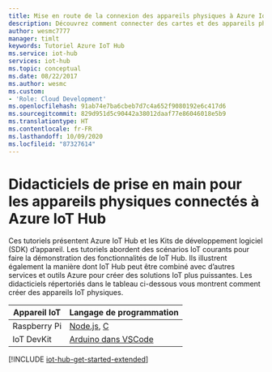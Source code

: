 ```yaml
---
title: Mise en route de la connexion des appareils physiques à Azure IoT Hub | Microsoft Docs
description: Découvrez comment connecter des cartes et des appareils physiques à Azure IoT Hub. Vos appareils peuvent envoyer des données de télémétrie à IoT Hub, et IoT Hub peut surveiller et gérer vos appareils.
author: wesmc7777
manager: timlt
keywords: Tutoriel Azure IoT Hub
ms.service: iot-hub
services: iot-hub
ms.topic: conceptual
ms.date: 08/22/2017
ms.author: wesmc
ms.custom:
- 'Role: Cloud Development'
ms.openlocfilehash: 91ab74e7ba6cbeb7d7c4a652f9080192e6c417d6
ms.sourcegitcommit: 829d951d5c90442a38012daaf77e86046018e5b9
ms.translationtype: HT
ms.contentlocale: fr-FR
ms.lasthandoff: 10/09/2020
ms.locfileid: "87327614"
---
```

# <a name="azure-iot-hub-get-started-with-physical-devices-tutorials"></a>Didacticiels de prise en main pour les appareils physiques connectés à Azure IoT Hub

Ces tutoriels présentent Azure IoT Hub et les Kits de développement logiciel (SDK) d’appareil. Les tutoriels abordent des scénarios IoT courants pour faire la démonstration des fonctionnalités de IoT Hub. Ils illustrent également la manière dont IoT Hub peut être combiné avec d’autres services et outils Azure pour créer des solutions IoT plus puissantes. Les didacticiels répertoriés dans le tableau ci-dessous vous montrent comment créer des appareils IoT physiques.

| Appareil IoT                       | Langage de programmation |
|---------------------------------|----------------------|
| Raspberry Pi                    | [Node.js](iot-hub-raspberry-pi-kit-node-get-started.md), [C](iot-hub-raspberry-pi-kit-c-get-started.md)  |
| IoT DevKit                      | [Arduino dans VSCode](iot-hub-arduino-iot-devkit-az3166-get-started.md)     |

[!INCLUDE [iot-hub-get-started-extended](../../includes/iot-hub-get-started-extended.md)]